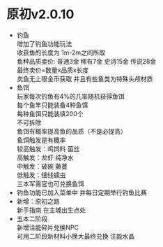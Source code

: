 # 原初v2.0.10
* 钓鱼<br />
增加了钓鱼功能玩法<br />
收获鱼的长度为 1m-2m之间所取<br />
鱼种品质卖价: 普通3金 稀有7金 史诗15金 传说28金<br />
最终卖价=数量x品质x长度<br />
卖鱼无上限金币获取 并且有些鱼类为特殊头颅材质<br />
* 鱼饵<br />
玩家每次钓鱼有4%的几率随机获得鱼饵<br />
每个鱼竿只能装备4种鱼饵<br />
每种鱼饵只能装填200个<br />
不可拆除<br />
鱼饵有概率提高鱼的品质（不是必提高）<br />
鱼饵触发是有概率<br />
较高触发：鸡饲料 菌丝<br />
高触发：龙虾 纯净水<br />
中触发：破碗 藤蔓<br />
低触发：细线蠕虫<br />
三本军需官也可兑换鱼饵<br />
* 钓鱼功能已加入菜单中
并每日定期举行钓鱼比赛<br />
* 新增：原初之路<br />
新手指南 在主城出生点处<br />
* 五本二阶段<br />
新增注能碎片兑换NPC<br />
可用二阶段新材料小换大最终兑换 注能水晶<br />
